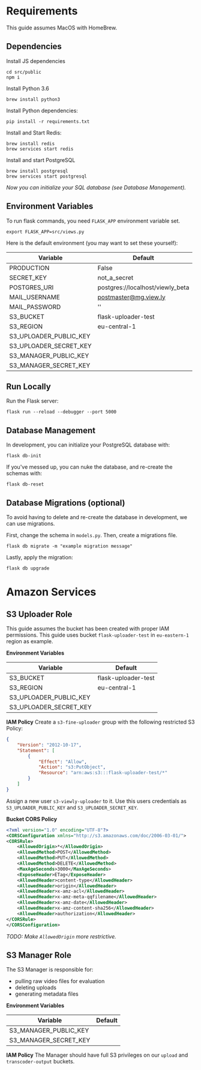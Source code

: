 # Requirements
This guide assumes MacOS with HomeBrew.

## Dependencies
Install JS dependencies
```
cd src/public
npm i
```


Install Python 3.6
```
brew install python3
```


Install Python dependencies:
```
pip install -r requirements.txt
```

Install and Start Redis:
```
brew install redis
brew services start redis
```

Install and start PostgreSQL
```
brew install postgresql
brew services start postgresql
```
*Now you can initialize your SQL database (see Database Management).*

## Environment Variables
To run flask commands, you need `FLASK_APP` environment variable set.
```
export FLASK_APP=src/views.py
```

Here is the default environment (you may want to set these yourself):


| Variable               | Default                          |
| ---------------------- | -------------------------------- |
| PRODUCTION             | False                            |
| SECRET_KEY             | not_a_secret                     |
| POSTGRES_URI           | postgres://localhost/viewly_beta |
| MAIL_USERNAME          | postmaster@mg.view.ly            |
| MAIL_PASSWORD          | ''                               |
| S3_BUCKET              | flask-uploader-test              |
| S3_REGION              | eu-central-1                     |
| S3_UPLOADER_PUBLIC_KEY |                                  |
| S3_UPLOADER_SECRET_KEY |                                  |
| S3_MANAGER_PUBLIC_KEY  |                                  |
| S3_MANAGER_SECRET_KEY  |                                  |

## Run Locally
Run the Flask server:
```
flask run --reload --debugger --port 5000
```

## Database Management
In development, you can initialize your PostgreSQL database with:
```
flask db-init
```

If you've messed up, you can nuke the database, and re-create the schemas with:
```
flask db-reset
```

## Database Migrations (optional)
To avoid having to delete and re-create the database in development, we can use migrations.

First, change the schema in `models.py`. 
Then, create a migrations file.
```
flask db migrate -m "example migration message"
```

Lastly, apply the migration:
```
flask db upgrade
```

# Amazon Services

## S3 Uploader Role
This guide assumes the bucket has been created with proper IAM permissions.
This guide uses bucket `flask-uploader-test` in `eu-eastern-1` region as example.

**Environment Variables**

| Variable               | Default                |
| ---------------------- | ---------------------- |
| S3_BUCKET              | flask-uploader-test    |
| S3_REGION              | eu-central-1           |
| S3_UPLOADER_PUBLIC_KEY |                        |
| S3_UPLOADER_SECRET_KEY |                        |

**IAM Policy**
Create a `s3-fine-uploader` group with the following restricted S3 Policy:
```json
{
    "Version": "2012-10-17",
    "Statement": [
        {
            "Effect": "Allow",
            "Action": "s3:PutObject",
            "Resource": "arn:aws:s3:::flask-uploader-test/*"
        }
    ]
}
```
Assign a new user `s3-viewly-uploader` to it. 
Use this users credentials as `S3_UPLOADER_PUBLIC_KEY` and `S3_UPLOADER_SECRET_KEY`.


**Bucket CORS Policy**
```xml
<?xml version="1.0" encoding="UTF-8"?>
<CORSConfiguration xmlns="http://s3.amazonaws.com/doc/2006-03-01/">
<CORSRule>
    <AllowedOrigin>*</AllowedOrigin>
    <AllowedMethod>POST</AllowedMethod>
    <AllowedMethod>PUT</AllowedMethod>
    <AllowedMethod>DELETE</AllowedMethod>
    <MaxAgeSeconds>3000</MaxAgeSeconds>
    <ExposeHeader>ETag</ExposeHeader>
    <AllowedHeader>content-type</AllowedHeader>
    <AllowedHeader>origin</AllowedHeader>
    <AllowedHeader>x-amz-acl</AllowedHeader>
    <AllowedHeader>x-amz-meta-qqfilename</AllowedHeader>
    <AllowedHeader>x-amz-date</AllowedHeader>
    <AllowedHeader>x-amz-content-sha256</AllowedHeader>
    <AllowedHeader>authorization</AllowedHeader>
</CORSRule>
</CORSConfiguration>
```
*TODO: Make `AllowedOrigin` more restrictive.*


## S3 Manager Role
The S3 Manager is responsible for:

 - pulling raw video files for evaluation
 - deleting uploads
 - generating metadata files


**Environment Variables**

| Variable              | Default                  |
| --------------------- | ------------------------ |
| S3_MANAGER_PUBLIC_KEY |                          |
| S3_MANAGER_SECRET_KEY |                          |


**IAM Policy**
The Manager should have full S3 privileges on our `upload` and `transcoder-output` buckets.
